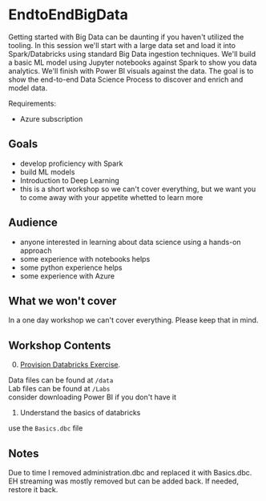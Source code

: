 # EndtoEndBigData

Getting started with Big Data can be daunting if you haven't utilized the tooling. In this session we'll start with a large data set and load it into Spark/Databricks using standard Big Data ingestion techniques. We'll build a basic ML model using Jupyter notebooks against Spark to show you data analytics. We'll finish with Power BI visuals against the data. The goal is to show the end-to-end Data Science Process to discover and enrich and model data.

Requirements:  

* Azure subscription

## Goals

* develop proficiency with Spark
* build ML models
* Introduction to Deep Learning
* this is a short workshop so we can't cover everything, but we want you to come away with your appetite whetted to learn more

## Audience

* anyone interested in learning about data science using a hands-on approach
* some experience with notebooks helps
* some python experience helps
* some experience with Azure

## What we won't cover

In a one day workshop we can't cover everything.  Please keep that in mind.  

## Workshop Contents

0. [Provision Databricks Exercise](provision.md).  

  Data files can be found at `/data`  
  Lab files can be found at `/Labs`  
  consider downloading Power BI if you don't have it

1. Understand the basics of databricks

  use the `Basics.dbc` file




## Notes

Due to time I removed administration.dbc and replaced it with Basics.dbc.  EH streaming was mostly removed but can be added back.  If needed, restore it back.


